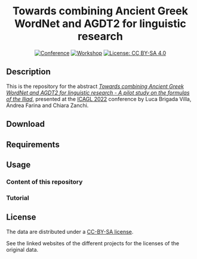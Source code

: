 <div align="center">
 
# Towards combining Ancient Greek WordNet and AGDT2 for linguistic research

[![Conference](https://img.shields.io/badge/conference-ICAGL--2022-brightgreen.svg)](https://icaglmadrid2021.home.blog/)
[![Workshop](https://img.shields.io/badge/workshop-Digital%20Humanities-orange.svg)]()
[![License: CC BY-SA 4.0](https://img.shields.io/badge/License-CC%20BY--SA%204.0-lightgrey.svg)](https://creativecommons.org/licenses/by-sa/4.0/)

</div>

## Description

This is the repository for the abstract [*Towards combining Ancient Greek WordNet and AGDT2 for linguistic research - A
pilot study on the formulas of the Iliad*](https://icaglmadrid2021home.files.wordpress.com/2022/06/abstracts-icagl-madrid-2022-09.06.2022.pdf), presented
at the [ICAGL 2022](https://icaglmadrid2021.home.blog/) conference by Luca Brigada Villa, Andrea Farina and Chiara Zanchi.

## Download


## Requirements


## Usage

### Content of this repository

### Tutorial


## License

The data are distributed under a [CC-BY-SA license](https://creativecommons.org/licenses/by-sa/4.0/).

See the linked websites of the different projects for the licenses of the original data.
